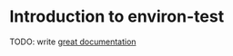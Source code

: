 # Introduction to environ-test

TODO: write [great documentation](http://jacobian.org/writing/what-to-write/)

